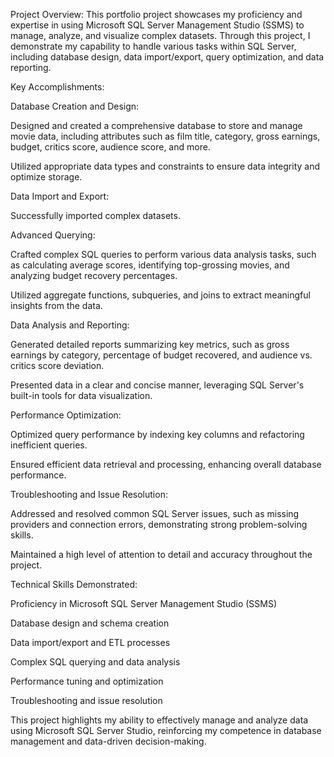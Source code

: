 Project Overview: This portfolio project showcases my proficiency and expertise in using Microsoft SQL Server Management Studio (SSMS) to manage, analyze, and visualize complex datasets. Through this project, I demonstrate my capability to handle various tasks within SQL Server, including database design, data import/export, query optimization, and data reporting.

Key Accomplishments:

Database Creation and Design:

Designed and created a comprehensive database to store and manage movie data, including attributes such as film title, category, gross earnings, budget, critics score, audience score, and more.

Utilized appropriate data types and constraints to ensure data integrity and optimize storage.

Data Import and Export:

Successfully imported complex datasets.

Advanced Querying:

Crafted complex SQL queries to perform various data analysis tasks, such as calculating average scores, identifying top-grossing movies, and analyzing budget recovery percentages.

Utilized aggregate functions, subqueries, and joins to extract meaningful insights from the data.

Data Analysis and Reporting:

Generated detailed reports summarizing key metrics, such as gross earnings by category, percentage of budget recovered, and audience vs. critics score deviation.

Presented data in a clear and concise manner, leveraging SQL Server's built-in tools for data visualization.

Performance Optimization:

Optimized query performance by indexing key columns and refactoring inefficient queries.

Ensured efficient data retrieval and processing, enhancing overall database performance.

Troubleshooting and Issue Resolution:

Addressed and resolved common SQL Server issues, such as missing providers and connection errors, demonstrating strong problem-solving skills.

Maintained a high level of attention to detail and accuracy throughout the project.

Technical Skills Demonstrated:

Proficiency in Microsoft SQL Server Management Studio (SSMS)

Database design and schema creation

Data import/export and ETL processes

Complex SQL querying and data analysis

Performance tuning and optimization

Troubleshooting and issue resolution

This project highlights my ability to effectively manage and analyze data using Microsoft SQL Server Studio, reinforcing my competence in database management and data-driven decision-making.

